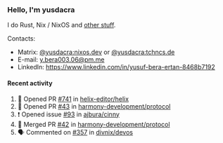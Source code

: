 ### Hello, I'm yusdacra

I do Rust, Nix / NixOS and [other stuff](https://yusdacra.gitlab.io/about).

Contacts:
- Matrix: [@yusdacra:nixos.dev](https://matrix.to/#/@yusdacra:nixos.dev) or [@yusdacra:tchncs.de](https://matrix.to/#/@yusdacra:tchncs.de)
- E-mail: y.bera003.06@pm.me
- LinkedIn: https://www.linkedin.com/in/yusuf-bera-ertan-8468b7192

#### Recent activity

<!--START_SECTION:activity-->
1. 💪 Opened PR [#741](https://github.com/helix-editor/helix/pull/741) in [helix-editor/helix](https://github.com/helix-editor/helix)
2. 💪 Opened PR [#43](https://github.com/harmony-development/protocol/pull/43) in [harmony-development/protocol](https://github.com/harmony-development/protocol)
3. ❗️ Opened issue [#93](https://github.com/ajbura/cinny/issues/93) in [ajbura/cinny](https://github.com/ajbura/cinny)
4. 🎉 Merged PR [#42](https://github.com/harmony-development/protocol/pull/42) in [harmony-development/protocol](https://github.com/harmony-development/protocol)
5. 🗣 Commented on [#357](https://github.com/divnix/devos/issues/357) in [divnix/devos](https://github.com/divnix/devos)
<!--END_SECTION:activity-->
